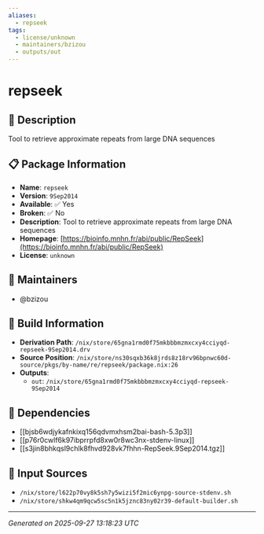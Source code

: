 ```yaml
---
aliases:
  - repseek
tags:
  - license/unknown
  - maintainers/bzizou
  - outputs/out
---
```


# repseek

## 📝 Description

Tool to retrieve approximate repeats from large DNA sequences

## 📋 Package Information

- **Name**: `repseek`
- **Version**: `9Sep2014`
- **Available**: ✅ Yes
- **Broken**: ✅ No
- **Description**: Tool to retrieve approximate repeats from large DNA sequences
- **Homepage**: [https://bioinfo.mnhn.fr/abi/public/RepSeek](https://bioinfo.mnhn.fr/abi/public/RepSeek)
- **License**: `unknown`
## 👥 Maintainers

- @bzizou


## 🔧 Build Information

- **Derivation Path**: `/nix/store/65gna1rmd0f75mkbbbmzmxcxy4cciyqd-repseek-9Sep2014.drv`
- **Source Position**: `/nix/store/ns30sqxb36k8jrds8z18rv96bpnwc60d-source/pkgs/by-name/re/repseek/package.nix:26`
- **Outputs**:
  - `out`:  `/nix/store/65gna1rmd0f75mkbbbmzmxcxy4cciyqd-repseek-9Sep2014`

## 🔗 Dependencies

- [[bjsb6wdjykafnkixq156qdvmxhsm2bai-bash-5.3p3]]
- [[p76r0cwlf6k97ibprrpfd8xw0r8wc3nx-stdenv-linux]]
- [[s3jin8bhkqsl9chlk8fhvd928vk7fhhn-RepSeek.9Sep2014.tgz]]

## 📁 Input Sources

- `/nix/store/l622p70vy8k5sh7y5wizi5f2mic6ynpg-source-stdenv.sh`
- `/nix/store/shkw4qm9qcw5sc5n1k5jznc83ny02r39-default-builder.sh`

---
*Generated on 2025-09-27 13:18:23 UTC*
